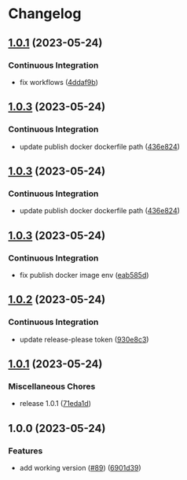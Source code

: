 # Changelog

## [1.0.1](https://github.com/uzh-eth-mp/app/compare/v1.0.0...v1.0.1) (2023-05-24)


### Continuous Integration

* fix workflows ([4ddaf9b](https://github.com/uzh-eth-mp/app/commit/4ddaf9bdd94beba5e76d62f923942388ffc9d36e))

## [1.0.3](https://github.com/uzh-eth-mp/app/compare/v1.0.3...v1.0.3) (2023-05-24)


### Continuous Integration

* update publish docker dockerfile path ([436e824](https://github.com/uzh-eth-mp/app/commit/436e824b10da7c6bafeb6b12b72f12c9056e6e28))

## [1.0.3](https://github.com/uzh-eth-mp/app/compare/v1.0.3...v1.0.3) (2023-05-24)


### Continuous Integration

* update publish docker dockerfile path ([436e824](https://github.com/uzh-eth-mp/app/commit/436e824b10da7c6bafeb6b12b72f12c9056e6e28))

## [1.0.3](https://github.com/uzh-eth-mp/app/compare/v1.0.2...v1.0.3) (2023-05-24)


### Continuous Integration

* fix publish docker image env ([eab585d](https://github.com/uzh-eth-mp/app/commit/eab585d19a8ac82605563a72787b23c7442d82af))

## [1.0.2](https://github.com/uzh-eth-mp/app/compare/v1.0.1...v1.0.2) (2023-05-24)


### Continuous Integration

* update release-please token ([930e8c3](https://github.com/uzh-eth-mp/app/commit/930e8c3ffd3de5c1d0d0d6383df786901bc7104e))

## [1.0.1](https://github.com/uzh-eth-mp/app/compare/v1.0.0...v1.0.1) (2023-05-24)


### Miscellaneous Chores

* release 1.0.1 ([71eda1d](https://github.com/uzh-eth-mp/app/commit/71eda1dd5a58538a69902eed1e1eca21ee80f831))

## 1.0.0 (2023-05-24)


### Features

* add working version ([#89](https://github.com/uzh-eth-mp/app/issues/89)) ([6901d39](https://github.com/uzh-eth-mp/app/commit/6901d3937003c1d6b16f17f8a02ef2cd6087b0ed))
